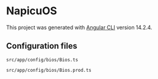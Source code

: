 # NapicuOS

This project was generated with [Angular CLI](https://github.com/angular/angular-cli) version 14.2.4.

## Configuration files
``
src/app/config/bios/Bios.ts
``

``
src/app/config/bios/Bios.prod.ts
``
